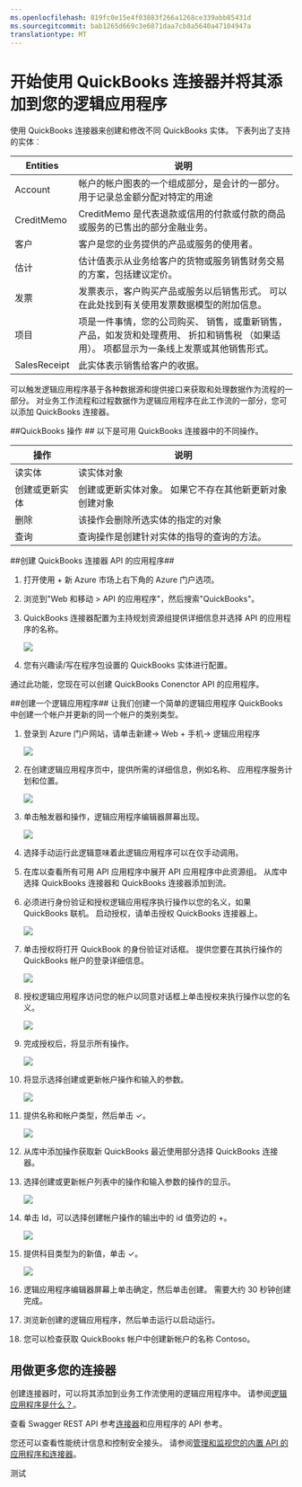 ```yaml
---
ms.openlocfilehash: 819fc0e15e4f03883f266a1268ce339abb85431d
ms.sourcegitcommit: bab1265d669c3e6871daa7cb8a5640a47104947a
translationtype: MT
---
```

<properties
   pageTitle="在应用程序逻辑中使用 QuickBooks 连接器 |Microsoft Azure 应用程序服务"
   description="如何创建和配置 QuickBooks 接口或 API 的应用程序并在 Azure 应用程序服务中的一个逻辑应用程序中使用它"
   services="app-service\logic"
   documentationCenter=".net,nodejs,java"
   authors="anuragdalmia"
   manager="dwrede"
   editor=""/>

<tags
   ms.service="app-service-logic"
   ms.devlang="multiple"
   ms.topic="article"
   ms.tgt_pltfrm="na"
   ms.workload="integration"
   ms.date="08/23/2015"
   ms.author="sameerch"/>


# 开始使用 QuickBooks 连接器并将其添加到您的逻辑应用程序
使用 QuickBooks 连接器来创建和修改不同 QuickBooks 实体。 下表列出了支持的实体︰

Entities|说明
---|---
Account|帐户的帐户图表的一个组成部分，是会计的一部分。 用于记录总金额分配对特定的用途
CreditMemo|CreditMemo 是代表退款或信用的付款或付款的商品或服务的已售出的部分金融业务。
客户|客户是您的业务提供的产品或服务的使用者。
估计|估计值表示从业务给客户的货物或服务销售财务交易的方案，包括建议定价。
发票|发票表示，客户购买产品或服务以后销售形式。 可以在此处找到有关使用发票数据模型的附加信息。
项目|项是一件事情，您的公司购买、 销售，或重新销售，产品，如发货和处理费用、 折扣和销售税 （如果适用）。  项都显示为一条线上发票或其他销售形式。
SalesReceipt|此实体表示销售给客户的收据。

可以触发逻辑应用程序基于各种数据源和提供接口来获取和处理数据作为流程的一部分。 对业务工作流程和过程数据作为逻辑应用程序在此工作流的一部分，您可以添加 QuickBooks 连接器。 

##QuickBooks 操作 ##
以下是可用 QuickBooks 连接器中的不同操作。

操作|说明
---|---
读实体|读实体对象
创建或更新实体|创建或更新实体对象。 如果它不存在其他新更新对象创建对象
删除|该操作会删除所选实体的指定的对象
查询|查询操作是创建针对实体的指导的查询的方法。

##创建 QuickBooks 连接器 API 的应用程序##
1.  打开使用 + 新 Azure 市场上右下角的 Azure 门户选项。
2.  浏览到"Web 和移动 > API 的应用程序"，然后搜索"QuickBooks"。
3.  QuickBooks 连接器配置为主持规划资源组提供详细信息并选择 API 的应用程序的名称。

    ![][13]
4. 您有兴趣读/写在程序包设置的 QuickBooks 实体进行配置。

通过此功能，您现在可以创建 QuickBooks Conenctor API 的应用程序。


##创建一个逻辑应用程序##
让我们创建一个简单的逻辑应用程序 QuickBooks 中创建一个帐户并更新的同一个帐户的类别类型。

1.  登录到 Azure 门户网站，请单击新建-> Web + 手机-> 逻辑应用程序

    ![][1]

2.  在创建逻辑应用程序页中，提供所需的详细信息，例如名称、 应用程序服务计划和位置。

    ![][2]

3.  单击触发器和操作，逻辑应用程序编辑器屏幕出现。

    ![][3]

4.  选择手动运行此逻辑意味着此逻辑应用程序可以在仅手动调用。


5.  在库以查看所有可用 API 应用程序中展开 API 应用程序中此资源组。 从库中选择 QuickBooks 连接器和 QuickBooks 连接器添加到流。


6.  必须进行身份验证和授权逻辑应用程序执行操作以您的名义，如果 QuickBooks 联机。 启动授权，请单击授权 QuickBooks 连接器上。

    ![][4]

7.  单击授权将打开 QuickBook 的身份验证对话框。 提供您要在其执行操作的 QuickBooks 帐户的登录详细信息。

    ![][5]

8. 授权逻辑应用程序访问您的帐户以同意对话框上单击授权来执行操作以您的名义。

    ![][6]

9.  完成授权后，将显示所有操作。

    ![][7]

10. 将显示选择创建或更新帐户操作和输入的参数。

    ![][8]

11. 提供名称和帐户类型，然后单击 ✓。

    ![][9]

12. 从库中添加操作获取新 QuickBooks 最近使用部分选择 QuickBooks 连接器。

13. 选择创建或更新帐户列表中的操作和输入参数的操作的显示。

    ![][10]

14. 单击 Id，可以选择创建帐户操作的输出中的 id 值旁边的 +。

    ![][11]

15. 提供科目类型为的新值，单击 ✓。

    ![][12]

16. 逻辑应用程序编辑器屏幕上单击确定，然后单击创建。 需要大约 30 秒钟创建完成。

17. 浏览新创建的逻辑应用程序，然后单击运行以启动运行。

18. 您可以检查获取 QuickBooks 帐户中创建新帐户的名称 Contoso。

## 用做更多您的连接器
创建连接器时，可以将其添加到业务工作流使用的逻辑应用程序中。 请参阅[逻辑应用程序是什么？](app-service-logic-what-are-logic-apps.md)。

查看 Swagger REST API 参考[连接器](http://go.microsoft.com/fwlink/p/?LinkId=529766)和应用程序的 API 参考。

您还可以查看性能统计信息和控制安全接头。 请参阅[管理和监视您的内置 API 的应用程序和连接器](app-service-logic-monitor-your-connectors.md)。

<!--Image references-->
[1]: ./media/app-service-logic-connector-quickbooks/1_New_Logic_App.png
[2]: ./media/app-service-logic-connector-quickbooks/2_Logic_App_Settings.png
[3]: ./media/app-service-logic-connector-quickbooks/3_Logic_App_Editor.png
[4]: ./media/app-service-logic-connector-quickbooks/4_QuickBooks_Authorize.png
[5]: ./media/app-service-logic-connector-quickbooks/5_QuickBooks_Login.png
[6]: ./media/app-service-logic-connector-quickbooks/6_QuickBooks_User_Consent.png
[7]: ./media/app-service-logic-connector-quickbooks/7_QuickBooks_Actions.png
[8]: ./media/app-service-logic-connector-quickbooks/8_QuickBooks_Create_Account.png
[9]: ./media/app-service-logic-connector-quickbooks/9_Create_Account_OK.png
[10]: ./media/app-service-logic-connector-quickbooks/10_QuickBooks_Update_Account.png
[11]: ./media/app-service-logic-connector-quickbooks/11_Record_ID_from_Create.png
[12]: ./media/app-service-logic-connector-quickbooks/12_Update_Account_Address.png
[13]: ./media/app-service-logic-connector-quickbooks/13_Create_new_quickbooks_connector.png

测试
